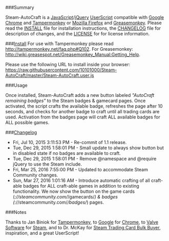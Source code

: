 ###Summary

Steam-AutoCraft is a [JavaScript](https://en.wikipedia.org/wiki/JavaScript)/[jQuery](https://jquery.com/) [UserScript](https://github.com/10101000/Steam-AutoCraft/blob/master/OpenUserJs/OpenUserJS.org/wiki/Userscript-Beginners-HOWTO) compatible with [Google Chrome](http://www.google.com/chrome/) and [Tampermonkey](https://tampermonkey.net/) or [Mozilla Firefox](https://www.mozilla.org/en-US/firefox/desktop/) and [Greasemonkey](https://addons.mozilla.org/en-US/firefox/addon/greasemonkey/). Please read the [INSTALL](https://github.com/10101000/Steam-AutoCraft/blob/master/INSTALL) file for installation instructions, the [CHANGELOG](https://github.com/10101000/Steam-AutoCraft/blob/master/CHANGELOG) file for description of changes, and the [LICENSE](https://github.com/10101000/Steam-AutoCraft/blob/master/LICENSE) for for license information.

###[Install](https://github.com/10101000/Steam-AutoCraft/blob/master/INSTALL)
For use with Tampermonkey please read http://tampermonkey.net/faq.php#Q102. For Greasemonkey: http://wiki.greasespot.net/Greasemonkey_Manual:Getting_Help.

Please use the following URL to install inside your browser: https://raw.githubusercontent.com/10101000/Steam-AutoCraft/master/Steam-AutoCraft.user.js

###Usage

Once installed, Steam-AutoCraft adds a new button labeled *"AutoCraft remaining badges"* to the Steam badges & gamecard pages. Once activated, the script crafts the available badge, refreshes the page after 10 seconds, and checks for another badge to craft until all trading cards are used. Activation from the badges page will craft ALL available badges for ALL possible games.

###[Changelog](https://github.com/10101000/Steam-AutoCraft/blob/master/CHANGELOG)
* Fri, Jul 10, 2015  3:11:53 PM - Re-commit of 1.1 release.
* Tue, Dec 29, 2015  1:58:01 PM - Small update to always show button but in disabled state if no badges are available to craft.
* Tue, Dec 29, 2015  1:58:01 PM - Remove @namespace and @require jQuery to use the Steam include.
* Fri, Mar 25, 2016  7:55:00 PM - Updated to accommodate Steam Community changes.
* Sun, Mar 27, 2016  1:01:16 AM - Introduce automatic crafting of all craft-able badges for ALL craft-able games in addition to existing functionality. We now show the button on the game cards (*://steamcommunity.com/*/gamecards/*) & badges (*://steamcommunity.com/*/badges/*) pages.

###Notes

Thanks to Jan Biniok for [Tampermonkey](https://tampermonkey.net/), to [Google](https://www.google.com/) for [Chrome](http://www.google.com/chrome/), to [Valve Software](http://www.valvesoftware.com/) for [Steam](http://store.steampowered.com/), and to Dr. McKay for [Steam Trading Card Bulk Buyer](https://bitbucket.org/Doctor_McKay/steam-trading-card-bulk-buyer), inspiration, and a great UserScript!
